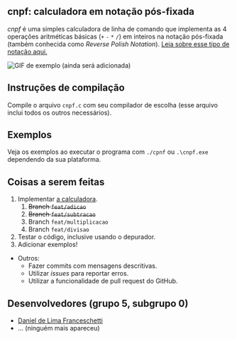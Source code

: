 ## cnpf: calculadora em notação pós-fixada

_cnpf_ é uma simples calculadora de linha de comando que implementa as 4 operações aritméticas básicas (`+` `-` `*` `/`) em inteiros na notação pós-fixada (também conhecida como _Reverse Polish Notation_). [Leia sobre esse tipo de notação aqui.](https://pt.wikipedia.org/wiki/Nota%C3%A7%C3%A3o_polonesa_inversa)

![GIF de exemplo (ainda será adicionada)]()

## Instruções de compilação

Compile o arquivo `cnpf.c` com seu compilador de escolha (esse arquivo inclui todos os outros necessários).

## Exemplos

Veja os exemplos ao executar o programa com `./cpnf` ou `.\cnpf.exe` dependendo da sua plataforma.

## Coisas a serem feitas

1. Implementar [a calculadora](calc.c).
    1. ~~Branch `feat/adicao`~~
    2. ~~Branch `feat/subtracao`~~
    3. Branch `feat/multiplicacao`
    4. Branch `feat/divisao`
2. Testar o código, inclusive usando o depurador.
3. Adicionar exemplos!

* Outros:
    * Fazer commits com mensagens descritivas.
    * Utilizar _issues_ para reportar erros.
    * Utilizar a funcionalidade de pull request do GitHub.

## Desenvolvedores (grupo 5, subgrupo 0)

- [Daniel de Lima Franceschetti](https://github.com/danielsource)
- ... (ninguém mais apareceu)